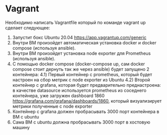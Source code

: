 # Vagrant
Необходимо написать Vagrantfile который по команде vagrant up сделает следующее: 
1) Запустит бокс Ubuntu 20.04 https://app.vagrantup.com/generic
2) Внутри ВМ произойдет автоматическая установка docker и docker compose (используя ansible). 
3) Внутри ВМ произойдет установка node exporter для Prometheus (используя ansible). 
4) С помощью docker compose (docker-compose up, сам docker compose стоит дернуть так же через ansible) будет запущено 2 контейнера: 
4.1) Первый контейнер с prometheus, который будет настроен на сбор метрик с node exporter из Ubuntu 
4.2) Второй контейнер с grafana, которая будет предварительно преднастроена:
    в качестве datasource используется prometheus из соседнего контейнера, уже загружен dashboard 1860 https://grafana.com/grafana/dashboards/1860, который визуализирует метрики полученные с node exporter 
6) Контейнер с grafana должен пробрасывать 3000 порт контейнера в ВМ с ubuntu
7) Сама ВМ с ubuntu должна пробрасывать 3000 порт в хостовую машину 
